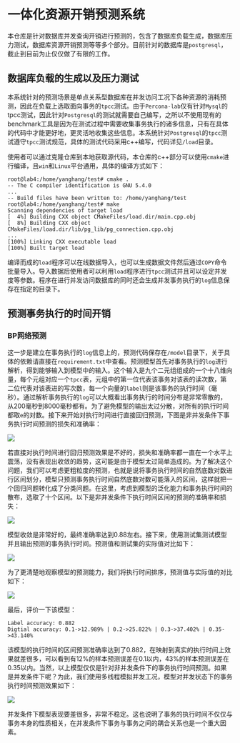 # 一体化资源开销预测系统

本仓库是针对数据库并发查询开销进行预测的，包含了数据库负载生成，数据库压力测试，数据库资源开销预测等等多个部分。目前针对的数据库是`postgresql`，截止到目前为止仅仅做了有限的工作。

## 数据库负载的生成以及压力测试

本系统针对的预测场景是单点关系型数据库在并发访问工况下各种资源的消耗预测，因此在负载上选取面向事务的`tpcc`测试。由于`Percona-lab`仅有针对`Mysql`的tpcc测试，因此针对`Postgresql`的测试就需要自己编写，之所以不使用现有的benchmark工具是因为在测试过程中需要收集事务执行的诸多信息，只有在具体的代码中才能更好地，更灵活地收集这些信息。本系统针对`Postgresql`的`tpcc`测试遵守`tpcc`测试规范，具体的测试代码采用c++编写，代码详见`/load`目录。

使用者可以通过克隆仓库到本地获取源代码，本仓库的c++部分可以使用`cmake`进行编译，且`win`和`Linux`平台通用，具体的编译方式如下：

```Shell
root@lab4:/home/yanghang/test# cmake .
-- The C compiler identification is GNU 5.4.0
...
-- Build files have been written to: /home/yanghang/test
root@lab4:/home/yanghang/test# make
Scanning dependencies of target load
[  4%] Building CXX object CMakeFiles/load.dir/main.cpp.obj
[  8%] Building CXX object CMakeFiles/load.dir/lib/pg_lib/pg_connection.cpp.obj
...
[100%] Linking CXX executable load
[100%] Built target load
```
编译而成的`load`程序可以在线数据导入，也可以生成数据文件然后通过`COPY`命令批量导入。导入数据后使用者可以利用`load`程序进行`tpcc`测试并且可以设定并发度等参数。程序在进行并发访问数据库的同时还会生成并发事务执行的`log`信息保存在指定的目录下。

## 预测事务执行的时间开销

### BP网络预测

这一步是建立在事务执行的`log`信息上的，预测代码保存在`/model`目录下，关于具体的依赖请直接在`requirement.txt`中查看。预测模型首先对事务执行的`log`进行解析，得到能够输入到模型中的输入。这个输入是九个二元组组成的一个十八维向量，每个元组对应一个`tpcc`表，元组中的第一位代表该事务对该表的读次数，第二位代表对该表进的写次数，每一个向量的`label`则是该事务的执行时间（毫秒）。通过解析事务执行的`log`可以大概看出事务执行的时间分布是非常零散的，从200毫秒到8000毫秒都有。为了避免模型的输出太过分散，对所有的执行时间都取`e`的对数。接下来开始对执行时间进行直接回归预测，下图是非并发条件下事务执行时间预测的损失和准确率：

![](https://github.com/yhswjtuILMARE/Resource_estimation/blob/master/pic/lr/loss_accuracy_for_predictin_time.png)

若直接对执行时间进行回归预测效果是不好的，损失和准确率都一直在一个水平上震荡，没有表现出收敛的趋势，这可能是由于模型太过简单造成的。为了解决这个问题，我们可以考虑更粗粒度的预测，也就是说将事务执行时间的自然底数对数进行区间划分，模型只预测事务执行时间自然底数对数可能落入的区间，这样就把一个回归问题转化成了分类问题。在这里，考虑到模型的泛化能力和事务执行时间的散布，选取了十个区间。以下是非并发条件下执行时间区间的预测的准确率和损失：

![](https://github.com/yhswjtuILMARE/Resource_estimation/blob/master/pic/lr/loss_accuracy_without_concurrent.png)

模型收敛是非常好的，最终准确率达到0.88左右。接下来，使用测试集测试模型并且输出预测的事务执行时间。预测值和测试集的实际值对比如下：

![](https://github.com/yhswjtuILMARE/Resource_estimation/blob/master/pic/lr/prediction_for_testset.png)

为了更清楚地观察模型的预测能力，我们将执行时间排序，预测值与实际值的对比如下：

![](https://github.com/yhswjtuILMARE/Resource_estimation/blob/master/pic/lr/prediction_aganist_real.png)

最后，评价一下该模型：

```shell
Label accuracy: 0.882
Digtial accuracy: 0.1->12.989% | 0.2->25.822% | 0.3->37.402% | 0.35->43.140%
```
该模型的执行时间的区间预测准确率达到了0.882，在映射到真实的执行时间上效果就差很多，可以看到有12%的样本预测误差在0.1以内，43%的样本预测误差在0.35以内。当然，以上模型仅仅是针对非并发条件下的事务执行时间预测。如果是并发条件下呢？为此，我们使用多线程模拟并发工况，模型对并发状态下的事务执行时间预测效果如下：

![](https://github.com/yhswjtuILMARE/Resource_estimation/blob/master/pic/lr/loss_accuracy_for%20concurrent.png)

并发条件下模型表现要差很多，非常不稳定。这也说明了事务的执行时间不仅仅与事务本身的性质相关，在并发条件下事务与事务之间的耦合关系也是一个重大因素。
